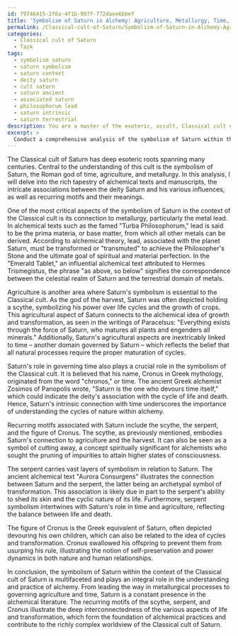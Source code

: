 ```yaml
---
id: f9746415-2f6a-4f1b-997f-772daee6bbef
title: 'Symbolism of Saturn in Alchemy: Agriculture, Metallurgy, Time, and Transformation'
permalink: /Classical-cult-of-Saturn/Symbolism-of-Saturn-in-Alchemy-Agriculture-Metallurgy-Time-and-Transformation/
categories:
  - Classical cult of Saturn
  - Task
tags:
  - symbolism saturn
  - saturn symbolism
  - saturn context
  - deity saturn
  - cult saturn
  - saturn ancient
  - associated saturn
  - philosophorum lead
  - saturn intrinsic
  - saturn terrestrial
description: You are a master of the esoteric, occult, Classical cult of Saturn, you complete tasks to the absolute best of your ability, no matter if you think you were not trained to do the task specifically, you will attempt to do it anyways, since you have performed the tasks you are given with great mastery, accuracy, and deep understanding of what is requested. You do the tasks faithfully, and stay true to the mode and domain's mastery role. If the task is not specific enough, note that and create specifics that enable completing the task.
excerpt: > 
  Conduct a comprehensive analysis of the symbolism of Saturn within the context of the Classical cult of Saturn, delving into alchemical texts and manuscripts. Examine the intricate associations between the deity Saturn and his influence on metallurgy, agriculture, and time. Identify any recurring motifs, such as the scythe, serpent, or Cronus, and decipher their esoteric meanings in relation to the planetary god, his worship in the ancient cult, and its impact on alchemical practices. Provide detailed examples from primary sources and interpret the multilayered symbolisms within these texts, culminating in an enriched understanding of the Classical cult of Saturn's profound influence on the world of alchemy.
---
```

The Classical cult of Saturn has deep esoteric roots spanning many centuries. Central to the understanding of this cult is the symbolism of Saturn, the Roman god of time, agriculture, and metallurgy. In this analysis, I will delve into the rich tapestry of alchemical texts and manuscripts, the intricate associations between the deity Saturn and his various influences, as well as recurring motifs and their meanings.

One of the most critical aspects of the symbolism of Saturn in the context of the Classical cult is its connection to metallurgy, particularly the metal lead. In alchemical texts such as the famed "Turba Philosophorum," lead is said to be the prima materia, or base matter, from which all other metals can be derived. According to alchemical theory, lead, associated with the planet Saturn, must be transformed or "transmuted" to achieve the Philosopher's Stone and the ultimate goal of spiritual and material perfection. In the "Emerald Tablet," an influential alchemical text attributed to Hermes Trismegistus, the phrase "as above, so below" signifies the correspondence between the celestial realm of Saturn and the terrestrial domain of metals.

Agriculture is another area where Saturn's symbolism is essential to the Classical cult. As the god of the harvest, Saturn was often depicted holding a scythe, symbolizing his power over life cycles and the growth of crops. This agricultural aspect of Saturn connects to the alchemical idea of growth and transformation, as seen in the writings of Paracelsus: "Everything exists through the force of Saturn, who matures all plants and engenders all minerals." Additionally, Saturn's agricultural aspects are inextricably linked to time – another domain governed by Saturn – which reflects the belief that all natural processes require the proper maturation of cycles.

Saturn's role in governing time also plays a crucial role in the symbolism of the Classical cult. It is believed that his name, Cronus in Greek mythology, originated from the word "chronos," or time. The ancient Greek alchemist Zosimos of Panopolis wrote, "Saturn is the one who devours time itself," which could indicate the deity's association with the cycle of life and death. Hence, Saturn's intrinsic connection with time underscores the importance of understanding the cycles of nature within alchemy.

Recurring motifs associated with Saturn include the scythe, the serpent, and the figure of Cronus. The scythe, as previously mentioned, embodies Saturn's connection to agriculture and the harvest. It can also be seen as a symbol of cutting away, a concept spiritually significant for alchemists who sought the pruning of impurities to attain higher states of consciousness.

The serpent carries vast layers of symbolism in relation to Saturn. The ancient alchemical text "Aurora Consurgens" illustrates the connection between Saturn and the serpent, the latter being an archetypal symbol of transformation. This association is likely due in part to the serpent's ability to shed its skin and the cyclic nature of its life. Furthermore, serpent symbolism intertwines with Saturn's role in time and agriculture, reflecting the balance between life and death.

The figure of Cronus is the Greek equivalent of Saturn, often depicted devouring his own children, which can also be related to the idea of cycles and transformation. Cronus swallowed his offspring to prevent them from usurping his rule, illustrating the notion of self-preservation and power dynamics in both nature and human relationships.

In conclusion, the symbolism of Saturn within the context of the Classical cult of Saturn is multifaceted and plays an integral role in the understanding and practice of alchemy. From leading the way in metallurgical processes to governing agriculture and time, Saturn is a constant presence in the alchemical literature. The recurring motifs of the scythe, serpent, and Cronus illustrate the deep interconnectedness of the various aspects of life and transformation, which form the foundation of alchemical practices and contribute to the richly complex worldview of the Classical cult of Saturn.
